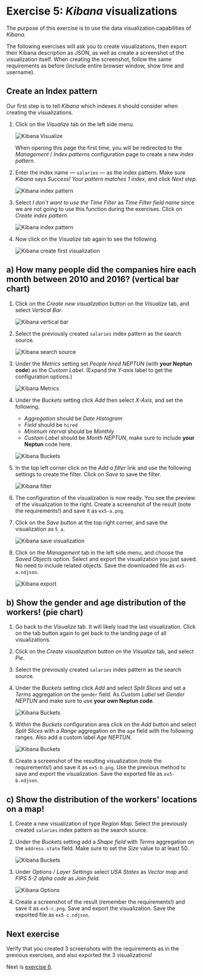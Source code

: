# Exercise 5: _Kibana_ visualizations

The purpose of this exercise is to use the data visualization capabilities of _Kibana_.

The following exercises will ask you to create visualizations, then export their Kibana description as JSON, as well as create a screenshot of the visualization itself. When creating the screenshot, follow the same requirements as before (include entire browser window, show time and username).

## Create an Index pattern

Our first step is to tell _Kibana_ which indexes it should consider when creating the visualizations.

1. Click on the _Visualize_ tab on the left side menu.

   ![Kibana Visualize](./images/exercises/kibana-visualize.png)

   When opening this page the first time, you will be redirected to the _Management_ / _Index patterns_ configuration page to create a new _index pattern_.

1. Enter the index name — `salaries` — as the index pattern. Make sure _Kibana_ says _Success! Your pattern matches 1 index_, and click _Next step_.

   ![Kibana index pattern](./images/exercises/kibana-index-pattern-1.png)

1. Select _I don't want to use the Time Filter_ as _Time Filter field name_ since we are not going to use this function during the exercises. Click on _Create index pattern_.

   ![Kibana index pattern](./images/exercises/kibana-index-pattern-2.png)

1. Now click on the _Visualize_ tab again to see the following.

   ![Kibana create first visualization](./images/exercises/kibana-create-first-visualization.png)

## a) How many people did the companies hire each month between 2010 and 2016? (vertical bar chart)

1. Click on the _Create new visualization_ button on the _Visualize_ tab, and select _Vertical Bar_.

   ![Kibana vertical bar](./images/exercises/kibana-vertical-bar.png)

1. Select the previously created `salaries` index pattern as the search source.

   ![Kibana search source](./images/exercises/kibana-search-source.png)

1. Under the _Metrics_ setting set _People hired NEPTUN_ (with **your Neptun code**) as the _Custom Label_. (Expand the _Y-axis_ label to get the configuration options.)

   ![Kibana Metrics](./images/exercises/kibana-a-metrics.png)

1. Under the _Buckets_ setting click _Add_ then select _X-Axis_, and set the following.

   - _Aggregation_ should be _Date Histogram_
   - _Field_ should be `hired`
   - _Minimum nterval_ should be _Monthly_
   - _Custom Label_ should be _Month NEPTUN_, make sure to include **your Neptun** code here.

   ![Kibana Buckets](./images/exercises/kibana-a-buckets.png)

1. In the top left corner click on the _Add a filter_ link and use the following settings to create the filter. Click on _Save_ to save the filter.

   ![Kibana filter](./images/exercises/kibana-a-filter.png)

1. The configuration of the visualization is now ready. You see the preview of the visualization to the right. Create a screenshot of the result (note the requirements!) and save it as `ex5-a.png`.

1. Click on the _Save_ button at the top right corner, and save the visualization as `5_a`.

   ![Kibana save visualization](./images/exercises/kibana-a-save.png)

1. Click on the _Management_ tab in the left side menu, and choose the _Saved Objects_ option. Select and export the visualization you just saved. No need to include related objects. Save the downloaded file as `ex5-a.ndjson`.

   ![Kibana export](./images/exercises/kibana-export.png)

## b) Show the gender and age distribution of the workers! (pie chart)

1. Go back to the _Visualize_ tab. It will likely load the last visualization. Click on the tab button again to get back to the landing page of all visualizations.

1. Click on the _Create visualization_ button on the _Visualize_ tab, and select _Pie_.

1. Select the previously created `salaries` index pattern as the search source.

1. Under the _Buckets_ setting click _Add_ and select _Split Slices_ and set a _Terms_ aggregation on the `gender` field. As _Custom Label_ set _Gender NEPTUN_ and make sure to use **your own Neptun code**.

   ![Kibana Buckets](./images/exercises/kibana-b-buckets-1.png)

1. Within the _Buckets_ configuration area click on the _Add_ button and select _Split Slices_ with a _Range_ aggregation on the `age` field with the following ranges. Also add a custom label _Age NEPTUN_.

   ![Kibana Buckets](./images/exercises/kibana-b-buckets-2.png)

1. Create a screenshot of the resulting visualization (note the requirements!) and save it as `ex5-b.png`. Use the previous method to save and export the visualization. Save the exported file as `ex5-b.ndjson`.

## c) Show the distribution of the workers' locations on a map!

1. Create a new visualization of type _Region Map_. Select the previously created `salaries` index pattern as the search source.

1. Under the _Buckets_ setting add a _Shape field_ with _Terms_ aggregation on the `address.state` field. Make sure to set the _Size_ value to at least 50.

   ![Kibana Buckets](./images/exercises/kibana-c-buckets.png)

1. Under _Options_ / _Layer Settings_ select _USA States_ as _Vector map_ and _FIPS 5-2 alpha code_ as _Join field_.

   ![Kibana Options](./images/exercises/kibana-c-options.png)

1. Create a screenshot of the result (remember the requirements!) and save it as `ex5-c.png`. Save and export the visualization. Save the exported file as `ex5-c.ndjson`.

## Next exercise

Verify that you created 3 screenshots with the requirements as in the previous exercises, and also exported the 3 visualizations!

Next is [exercise 6](exercise6.md).
